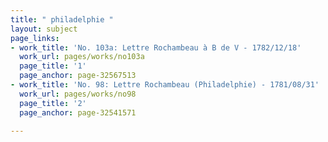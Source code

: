 ```yaml
---
title: " philadelphie "
layout: subject
page_links:
- work_title: 'No. 103a: Lettre Rochambeau à B de V - 1782/12/18'
  work_url: pages/works/no103a
  page_title: '1'
  page_anchor: page-32567513
- work_title: 'No. 98: Lettre Rochambeau (Philadelphie) - 1781/08/31'
  work_url: pages/works/no98
  page_title: '2'
  page_anchor: page-32541571

---
```

